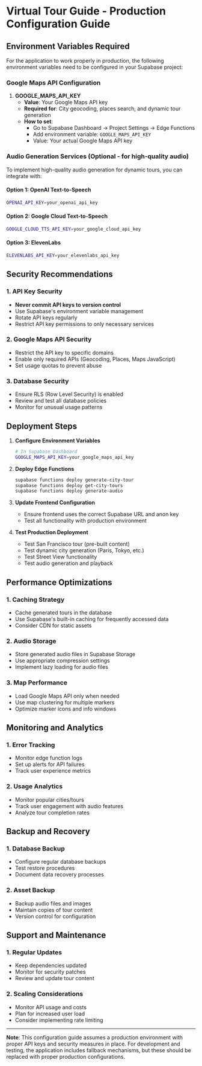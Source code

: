 # Virtual Tour Guide - Production Configuration Guide

## Environment Variables Required

For the application to work properly in production, the following environment variables need to be configured in your Supabase project:

### Google Maps API Configuration

1. **GOOGLE_MAPS_API_KEY**
   - **Value**: Your Google Maps API key
   - **Required for**: City geocoding, places search, and dynamic tour generation
   - **How to set**: 
     - Go to Supabase Dashboard → Project Settings → Edge Functions
     - Add environment variable: `GOOGLE_MAPS_API_KEY`
     - Value: Your actual Google Maps API key

### Audio Generation Services (Optional - for high-quality audio)

To implement high-quality audio generation for dynamic tours, you can integrate with:

#### Option 1: OpenAI Text-to-Speech
```bash
OPENAI_API_KEY=your_openai_api_key
```

#### Option 2: Google Cloud Text-to-Speech
```bash
GOOGLE_CLOUD_TTS_API_KEY=your_google_cloud_api_key
```

#### Option 3: ElevenLabs
```bash
ELEVENLABS_API_KEY=your_elevenlabs_api_key
```

## Security Recommendations

### 1. API Key Security
- **Never commit API keys to version control**
- Use Supabase's environment variable management
- Rotate API keys regularly
- Restrict API key permissions to only necessary services

### 2. Google Maps API Security
- Restrict the API key to specific domains
- Enable only required APIs (Geocoding, Places, Maps JavaScript)
- Set usage quotas to prevent abuse

### 3. Database Security
- Ensure RLS (Row Level Security) is enabled
- Review and test all database policies
- Monitor for unusual usage patterns

## Deployment Steps

1. **Configure Environment Variables**
   ```bash
   # In Supabase Dashboard
   GOOGLE_MAPS_API_KEY=your_google_maps_api_key
   ```

2. **Deploy Edge Functions**
   ```bash
   supabase functions deploy generate-city-tour
   supabase functions deploy get-city-tours
   supabase functions deploy generate-audio
   ```

3. **Update Frontend Configuration**
   - Ensure frontend uses the correct Supabase URL and anon key
   - Test all functionality with production environment

4. **Test Production Deployment**
   - Test San Francisco tour (pre-built content)
   - Test dynamic city generation (Paris, Tokyo, etc.)
   - Test Street View functionality
   - Test audio generation and playback

## Performance Optimizations

### 1. Caching Strategy
- Cache generated tours in the database
- Use Supabase's built-in caching for frequently accessed data
- Consider CDN for static assets

### 2. Audio Storage
- Store generated audio files in Supabase Storage
- Use appropriate compression settings
- Implement lazy loading for audio files

### 3. Map Performance
- Load Google Maps API only when needed
- Use map clustering for multiple markers
- Optimize marker icons and info windows

## Monitoring and Analytics

### 1. Error Tracking
- Monitor edge function logs
- Set up alerts for API failures
- Track user experience metrics

### 2. Usage Analytics
- Monitor popular cities/tours
- Track user engagement with audio features
- Analyze tour completion rates

## Backup and Recovery

### 1. Database Backup
- Configure regular database backups
- Test restore procedures
- Document data recovery processes

### 2. Asset Backup
- Backup audio files and images
- Maintain copies of tour content
- Version control for configuration

## Support and Maintenance

### 1. Regular Updates
- Keep dependencies updated
- Monitor for security patches
- Review and update tour content

### 2. Scaling Considerations
- Monitor API usage and costs
- Plan for increased user load
- Consider implementing rate limiting

---

**Note**: This configuration guide assumes a production environment with proper API keys and security measures in place. For development and testing, the application includes fallback mechanisms, but these should be replaced with proper production configurations.